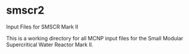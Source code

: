 # smscr2
Input Files for SMSCR Mark II

This is a working directory for all MCNP input files for the Small Modular Supercritical Water Reactor Mark II.
